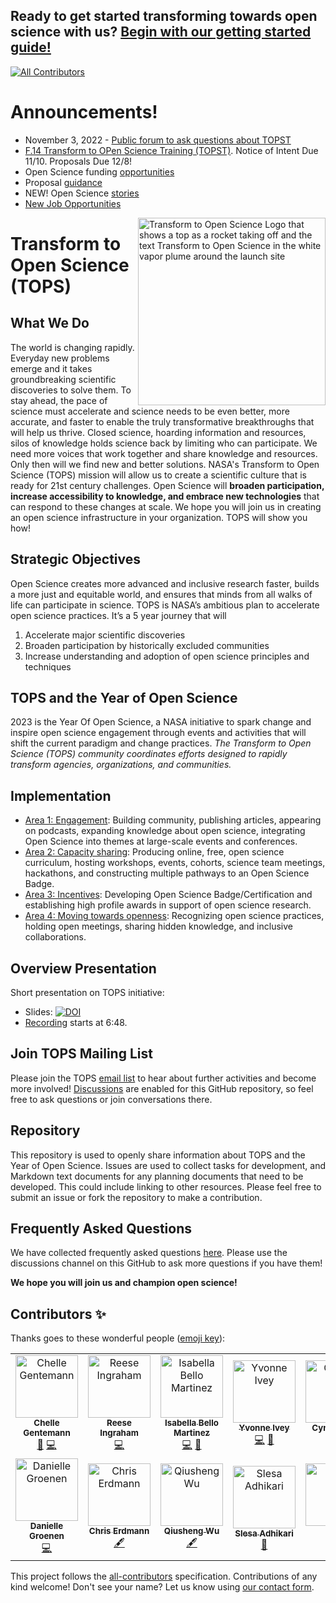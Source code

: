 ## Ready to get started transforming towards open science with us? [Begin with our getting started guide!](/getting_started.md)
<!-- ALL-CONTRIBUTORS-BADGE:START - Do not remove or modify this section -->
[![All Contributors](https://img.shields.io/badge/all_contributors-14-orange.svg?style=flat-square)](#contributors-)
<!-- ALL-CONTRIBUTORS-BADGE:END -->

# Announcements!
- November 3, 2022 - [Public forum to ask questions about TOPST](https://nasaenterprise.webex.com/nasaenterprise/j.php?MTID=m181c65b8777425f168a872e988670173)
- [F.14 Transform to OPen Science Training (TOPST)](https://nspires.nasaprs.com/external/solicitations/summary.do?solId=%7bAB776446-03A8-4C24-845D-2E5A2ADA2D5A%7d&path=&method=init). Notice of Intent Due 11/10. Proposals Due 12/8!
- Open Science funding [opportunities](https://github.com/nasa/Transform-to-Open-Science/blob/main/docs/Area4_Moving_To_Openness/funding_opportunities.md)
- Proposal [guidance](https://github.com/nasa/Transform-to-Open-Science/blob/main/docs/Area4_Moving_To_Openness/TOPST/proposal_resources.md)
- NEW! Open Science [stories](https://github.com/nasa/Transform-to-Open-Science/blob/main/docs/Area1_Engagement/Open-Science-Stories/readme.md)
- [New Job Opportunities](./docs/Area4_Moving_To_Openness/job_opportunities.md)


<img align="right" src="/Tops_badge_Original4x_cropped.png" width="300" alt="Transform to Open Science Logo that shows a top as a rocket taking off and the text Transform to Open Science in the white vapor plume around the launch site">

# Transform to Open Science (TOPS)

## What We Do

The world is changing rapidly. Everyday new problems emerge and it takes groundbreaking scientific discoveries to solve them. To stay ahead, the pace of science must accelerate and science needs to be even better, more accurate, and faster to enable the truly transformative breakthroughs that will help us thrive. Closed science, hoarding information and resources, silos of knowledge holds science back by limiting who can participate. We need more voices that work together and share knowledge and resources. Only then will we find new and better solutions. NASA's Transform to Open Science (TOPS) mission will allow us to create a scientific culture that is ready for 21st century challenges. Open Science will **broaden participation, increase accessibility to knowledge, and embrace new technologies** that can respond to these changes at scale. We hope you will join us in creating an open science infrastructure in your organization. TOPS will show you how! 

## Strategic Objectives

Open Science creates more advanced and inclusive research faster, builds a more just and equitable world, and ensures that minds from all walks of life can participate in science. TOPS is NASA’s ambitious plan to accelerate open science practices. It’s a 5 year journey that will  
1. Accelerate major scientific discoveries 
2. Broaden participation by historically excluded communities 
3. Increase understanding and adoption of open science principles and techniques 

## TOPS and the Year of Open Science

2023 is the Year Of Open Science, a NASA initiative to spark change and inspire open science engagement through events and activities that will shift the current paradigm and change practices. *The Transform to Open Science (TOPS) community coordinates efforts designed to rapidly transform agencies, organizations, and communities.*

## Implementation
- [Area 1: Engagement](./docs/Area1_Engagement/): Building community, publishing articles, appearing on podcasts, expanding knowledge about open science, integrating Open Science into themes at large-scale events and conferences.
- [Area 2: Capacity sharing](./docs/Area2_Capacity_Sharing/): Producing online, free, open science curriculum, hosting workshops, events, cohorts, science team meetings, hackathons, and constructing multiple pathways to an Open Science Badge.
- [Area 3: Incentives](./docs/Area3_Incentives/): Developing Open Science Badge/Certification and establishing high profile awards in support of open science research.
- [Area 4: Moving towards openness](./docs/Area4_Moving_To_Openness/): Recognizing open science practices, holding open meetings, sharing hidden knowledge, and inclusive collaborations.
 
## Overview Presentation
Short presentation on TOPS initiative: 
- Slides: [![DOI](https://zenodo.org/badge/DOI/10.5281/zenodo.5621674.svg)](https://doi.org/10.5281/zenodo.5621674)
- [Recording](https://youtu.be/Gzg_xTEUOII?t=408) starts at 6:48.

## Join TOPS Mailing List
Please join the TOPS [email list](https://docs.google.com/forms/d/e/1FAIpQLSeb_6PdbaPYFcVwXWgMJ053Q_pF2rW2YOu51Qmrh5nWaRYc7Q/viewform) to hear about further activities and become more involved! [Discussions](https://github.com/nasa/Transform-to-Open-Science/discussions) are enabled for this GitHub repository, so feel free to ask questions or join conversations there.

 
## Repository

This repository is used to openly share information about TOPS and the Year of Open Science. 
Issues are used to collect tasks for development, and Markdown text documents for any planning documents that need to be developed.  This could include linking to other resources. Please feel free to submit an issue or fork the repository to make a contribution. 

## Frequently Asked Questions

We have collected frequently asked questions [here](./tops_faq.md). Please use the discussions channel on this GitHub to ask more questions if you have them!

**We hope you will join us and champion open science!**

## Contributors ✨

Thanks goes to these wonderful people ([emoji key](https://allcontributors.org/docs/en/emoji-key)):

<!-- ALL-CONTRIBUTORS-LIST:START - Do not remove or modify this section -->
<!-- prettier-ignore-start -->
<!-- markdownlint-disable -->
<table>
  <tbody>
    <tr>
      <td align="center"><a href="http://cgentemann.github.io"><img src="https://avatars.githubusercontent.com/u/35538868?v=4?s=100" width="100px;" alt="Chelle Gentemann"/><br /><sub><b>Chelle Gentemann</b></sub></a><br /><a href="#ideas-cgentemann" title="Ideas, Planning, & Feedback">🤔</a> <a href="https://github.com/bello-mart-isabella/Transform-to-Open-Science/commits?author=cgentemann" title="Code">💻</a></td>
      <td align="center"><a href="https://github.com/reeseIngraham"><img src="https://avatars.githubusercontent.com/u/39513784?v=4?s=100" width="100px;" alt="Reese Ingraham"/><br /><sub><b>Reese Ingraham</b></sub></a><br /><a href="https://github.com/bello-mart-isabella/Transform-to-Open-Science/commits?author=reeseIngraham" title="Code">💻</a></td>
      <td align="center"><a href="https://zenodo.org/communities/tops"><img src="https://avatars.githubusercontent.com/u/108359421?v=4?s=100" width="100px;" alt="Isabella Bello Martinez"/><br /><sub><b>Isabella Bello Martinez</b></sub></a><br /><a href="https://github.com/bello-mart-isabella/Transform-to-Open-Science/commits?author=bello-mart-isabella" title="Code">💻</a> <a href="#ideas-bello-mart-isabella" title="Ideas, Planning, & Feedback">🤔</a></td>
      <td align="center"><a href="https://github.com/Earth2Ivey"><img src="https://avatars.githubusercontent.com/u/68339799?v=4?s=100" width="100px;" alt="Yvonne Ivey"/><br /><sub><b>Yvonne Ivey</b></sub></a><br /><a href="https://github.com/bello-mart-isabella/Transform-to-Open-Science/commits?author=Earth2Ivey" title="Code">💻</a> <a href="#ideas-Earth2Ivey" title="Ideas, Planning, & Feedback">🤔</a></td>
      <td align="center"><a href="https://github.com/nasa/Transform-to-Open-Science"><img src="https://avatars.githubusercontent.com/u/84465804?v=4?s=100" width="100px;" alt="Cynthia Hall"/><br /><sub><b>Cynthia Hall</b></sub></a><br /><a href="https://github.com/bello-mart-isabella/Transform-to-Open-Science/commits?author=chall-nasa" title="Code">💻</a> <a href="#ideas-chall-nasa" title="Ideas, Planning, & Feedback">🤔</a></td>
      <td align="center"><a href="https://github.com/nasacrawford"><img src="https://avatars.githubusercontent.com/u/88837638?v=4?s=100" width="100px;" alt="Steve Crawford"/><br /><sub><b>Steve Crawford</b></sub></a><br /><a href="https://github.com/bello-mart-isabella/Transform-to-Open-Science/commits?author=nasacrawford" title="Code">💻</a> <a href="#ideas-nasacrawford" title="Ideas, Planning, & Feedback">🤔</a></td>
      <td align="center"><a href="https://justingosses.com/"><img src="https://avatars.githubusercontent.com/u/11600445?v=4?s=100" width="100px;" alt="Justin Gosses"/><br /><sub><b>Justin Gosses</b></sub></a><br /><a href="https://github.com/bello-mart-isabella/Transform-to-Open-Science/issues?q=author%3AJustinGOSSES" title="Bug reports">🐛</a></td>
    </tr>
    <tr>
      <td align="center"><a href="http://daniellegroenen.com"><img src="https://avatars.githubusercontent.com/u/89479247?v=4?s=100" width="100px;" alt="Danielle Groenen"/><br /><sub><b>Danielle Groenen</b></sub></a><br /><a href="https://github.com/bello-mart-isabella/Transform-to-Open-Science/commits?author=daniellegroenen" title="Code">💻</a></td>
      <td align="center"><a href="https://www.michaeljfox.org/"><img src="https://avatars.githubusercontent.com/u/3680365?v=4?s=100" width="100px;" alt="Chris Erdmann"/><br /><sub><b>Chris Erdmann</b></sub></a><br /><a href="#content-libcce" title="Content">🖋</a></td>
      <td align="center"><a href="https://wetlands.io"><img src="https://avatars.githubusercontent.com/u/5016453?v=4?s=100" width="100px;" alt="Qiusheng Wu"/><br /><sub><b>Qiusheng Wu</b></sub></a><br /><a href="#content-giswqs" title="Content">🖋</a></td>
      <td align="center"><a href="http://slesa.com.np"><img src="https://avatars.githubusercontent.com/u/7830949?v=4?s=100" width="100px;" alt="Slesa Adhikari"/><br /><sub><b>Slesa Adhikari</b></sub></a><br /><a href="https://github.com/bello-mart-isabella/Transform-to-Open-Science/issues?q=author%3Aslesaad" title="Bug reports">🐛</a></td>
      <td align="center"><a href="https://github.com/selgebali"><img src="https://avatars.githubusercontent.com/u/23166543?v=4?s=100" width="100px;" alt="Sara"/><br /><sub><b>Sara</b></sub></a><br /><a href="#content-selgebali" title="Content">🖋</a></td>
      <td align="center"><a href="https://github.com/abhilipsasahoo03"><img src="https://avatars.githubusercontent.com/u/80174214?v=4?s=100" width="100px;" alt="Abhilipsa Sahoo"/><br /><sub><b>Abhilipsa Sahoo</b></sub></a><br /><a href="#maintenance-abhilipsasahoo03" title="Maintenance">🚧</a></td>
      <td align="center"><a href="https://github.com/danielskatz"><img src="https://avatars.githubusercontent.com/u/2913845?v=4?s=100" width="100px;" alt="Daniel S. Katz"/><br /><sub><b>Daniel S. Katz</b></sub></a><br /><a href="#maintenance-danielskatz" title="Maintenance">🚧</a></td>
    </tr>
  </tbody>
</table>

<!-- markdownlint-restore -->
<!-- prettier-ignore-end -->

<!-- ALL-CONTRIBUTORS-LIST:END -->

This project follows the [all-contributors](https://github.com/all-contributors/all-contributors) specification. Contributions of any kind welcome! Don't see your name? Let us know using [our contact form](https://docs.google.com/forms/d/1XcjQU9vYyXAMmJFdB6H021PFypGYWbNKvNR_em5q2UY/edit).

